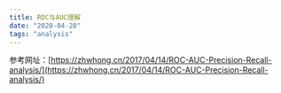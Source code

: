 ```yaml
---
title: ROC与AUC理解
date: "2020-04-28"
tags: "analysis"
---
```


参考网址：[https://zhwhong.cn/2017/04/14/ROC-AUC-Precision-Recall-analysis/](https://zhwhong.cn/2017/04/14/ROC-AUC-Precision-Recall-analysis/)
